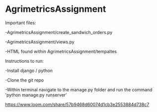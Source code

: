 # AgrimetricsAssignment

Important files:

-AgrimetricsAssignment/create_sandwich_orders.py

-AgrimetricsAssignment/views.py

-HTML found within AgrimetricsAssignment/tempaltes

Instructions to run:

-Install django / python

-Clone the git repo

-Within terminal navigate to the manage.py folder and run the command 'python manage.py runserver'

https://www.loom.com/share/57b9468d60074d1cb3e2553884d738c7
